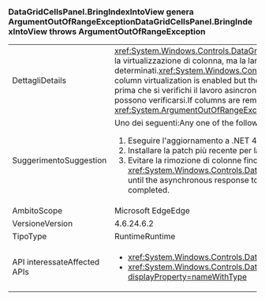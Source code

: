 ### <a name="datagridcellspanelbringindexintoview-throws-argumentoutofrangeexception"></a><span data-ttu-id="39225-101">DataGridCellsPanel.BringIndexIntoView genera ArgumentOutOfRangeException</span><span class="sxs-lookup"><span data-stu-id="39225-101">DataGridCellsPanel.BringIndexIntoView throws ArgumentOutOfRangeException</span></span>

|   |   |
|---|---|
|<span data-ttu-id="39225-102">Dettagli</span><span class="sxs-lookup"><span data-stu-id="39225-102">Details</span></span>|<span data-ttu-id="39225-103"><xref:System.Windows.Controls.DataGrid.ScrollIntoView(System.Object)> funziona in modo asincrono quando è abilitata la virtualizzazione di colonna, ma la larghezza delle colonne non è ancora stati determinati.</span><span class="sxs-lookup"><span data-stu-id="39225-103"><xref:System.Windows.Controls.DataGrid.ScrollIntoView(System.Object)> will work asynchronously when column virtualization is enabled but the column widths have not yet been determined.</span></span>  <span data-ttu-id="39225-104">Se le colonne vengono rimosse prima che si verifichi il lavoro asincrono, un <xref:System.ArgumentOutOfRangeException?displayProperty=name> possono verificarsi.</span><span class="sxs-lookup"><span data-stu-id="39225-104">If columns are removed before the asynchronous work happens, an <xref:System.ArgumentOutOfRangeException?displayProperty=name> can occur.</span></span>|
|<span data-ttu-id="39225-105">Suggerimento</span><span class="sxs-lookup"><span data-stu-id="39225-105">Suggestion</span></span>|<span data-ttu-id="39225-106">Uno dei seguenti:</span><span class="sxs-lookup"><span data-stu-id="39225-106">Any one of the following:</span></span><ol><li><span data-ttu-id="39225-107">Eseguire l'aggiornamento a .NET 4.7.</span><span class="sxs-lookup"><span data-stu-id="39225-107">Upgrade to .NET 4.7.</span></span></li><li><span data-ttu-id="39225-108">Installare la patch più recente per la manutenzione per .NET 4.6.2.</span><span class="sxs-lookup"><span data-stu-id="39225-108">Install the latest servicing patch for .NET 4.6.2.</span></span></li><li><span data-ttu-id="39225-109">Evitare la rimozione di colonne finché la risposta asincrona a <xref:System.Windows.Controls.DataGrid.ScrollIntoView(System.Object)> è stata completata.</span><span class="sxs-lookup"><span data-stu-id="39225-109">Avoid removing columns until the asynchronous response to <xref:System.Windows.Controls.DataGrid.ScrollIntoView(System.Object)> has completed.</span></span></li></ol>|
|<span data-ttu-id="39225-110">Ambito</span><span class="sxs-lookup"><span data-stu-id="39225-110">Scope</span></span>|<span data-ttu-id="39225-111">Microsoft Edge</span><span class="sxs-lookup"><span data-stu-id="39225-111">Edge</span></span>|
|<span data-ttu-id="39225-112">Versione</span><span class="sxs-lookup"><span data-stu-id="39225-112">Version</span></span>|<span data-ttu-id="39225-113">4.6.2</span><span class="sxs-lookup"><span data-stu-id="39225-113">4.6.2</span></span>|
|<span data-ttu-id="39225-114">Tipo</span><span class="sxs-lookup"><span data-stu-id="39225-114">Type</span></span>|<span data-ttu-id="39225-115">Runtime</span><span class="sxs-lookup"><span data-stu-id="39225-115">Runtime</span></span>|
|<span data-ttu-id="39225-116">API interessate</span><span class="sxs-lookup"><span data-stu-id="39225-116">Affected APIs</span></span>|<ul><li><xref:System.Windows.Controls.DataGrid.ScrollIntoView(System.Object)?displayProperty=nameWithType></li><li><xref:System.Windows.Controls.DataGrid.ScrollIntoView(System.Object,System.Windows.Controls.DataGridColumn)?displayProperty=nameWithType></li></ul>|

